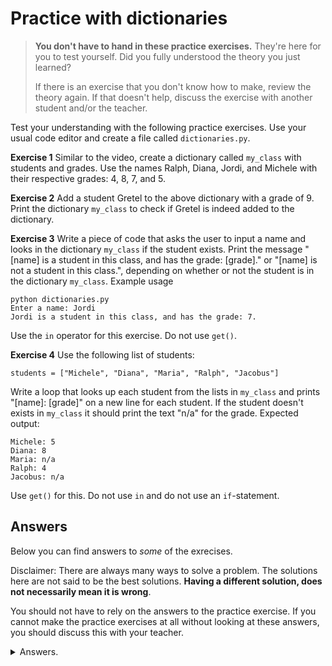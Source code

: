 # Practice with dictionaries
> **You don't have to hand in these practice exercises.** They're here for you to test yourself. Did you fully understood the theory you just learned?
>
> If there is an exercise that you don't know how to make, review the theory again. If that doesn't help, discuss the exercise with another student and/or the teacher.

Test your understanding with the following practice exercises. Use your usual code editor and create a file called `dictionaries.py`.

**Exercise 1** Similar to the video, create a dictionary called `my_class` with students and grades. Use the names Ralph, Diana, Jordi, and Michele with their respective grades: 4, 8, 7, and 5.

**Exercise 2** Add a student Gretel to the above dictionary with a grade of 9. Print the dictionary `my_class` to check if Gretel is indeed added to the dictionary.

**Exercise 3** Write a piece of code that asks the user to input a name and looks in the dictionary `my_class` if the student exists. Print the message "[name] is a student in this class, and has the grade: [grade]." or "[name] is not a student in this class.", depending on whether or not the student is in the dictionary `my_class`. Example usage

	python dictionaries.py
	Enter a name: Jordi
	Jordi is a student in this class, and has the grade: 7.

Use the `in` operator for this exercise. Do not use `get()`.

**Exercise 4** Use the following list of students:

	students = ["Michele", "Diana", "Maria", "Ralph", "Jacobus"]

Write a loop that looks up each student from the lists in `my_class` and prints "[name]: [grade]" on a new line for each student. If the student doesn't exists in `my_class` it should print the text "n/a" for the grade. Expected output:

	Michele: 5
	Diana: 8
	Maria: n/a
	Ralph: 4
	Jacobus: n/a

Use `get()` for this. Do not use `in` and do not use an `if`-statement.

## Answers
Below you can find answers to *some* of the exrecises.

Disclaimer: There are always many ways to solve a problem. The solutions here are not said to be the best solutions.
**Having a different solution, does not necessarily mean it is wrong**.

You should not have to rely on the answers to the practice exercise. If you cannot make the practice exercises at all without looking at these answers, you should discuss this with your teacher.

<details markdown="1"><summary  markdown="span">Answers.</summary>

**Exercise 1**

    my_dict = {"Ralph": 4, "Diana": 8, "Jordi": 7, "Michele": 5}
    print(my_dict)

**Exercise 2**

    my_dict = {"Ralph": 4, "Diana": 8, "Jordi": 7, "Michele": 5}
    my_dict["Gretel"] = 9
    print(my_dict)

**Exercise 3**

    my_dict = {"Ralph": 4, "Diana": 8, "Jordi": 7, "Michele": 5}
    my_dict["Gretel"] = 9

    name = ""
    while name == "":
    name = input("Please enter a name: ")

    if name in my_dict:
    grade = my_dict[name]
    print(f"{name} is a student in this class, and has the grade: {grade}.")
    else:
    print(f"{name} is not a student in this class.")

</details>
